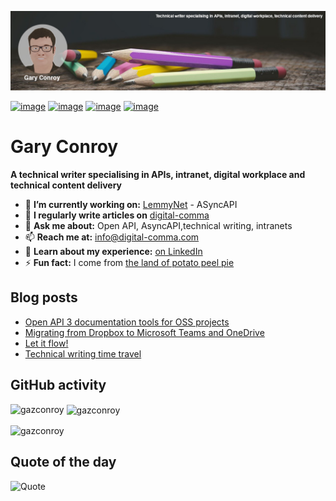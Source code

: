![alt](gary-banner.jpg)

[![image](https://img.shields.io/badge/LinkedIn-0077B5?style=for-the-badge&logo=linkedin&logoColor=white)](https://www.linkedin.com/in/garyconroy/)
[![image](https://img.shields.io/badge/GitHub-100000?style=for-the-badge&logo=github&logoColor=white)](https://github.com/gazconroy)
[![image](https://img.shields.io/badge/Gmail-D14836?style=for-the-badge&logo=gmail&logoColor=white)](mailto:info@digital-comma.com)
[![image](https://img.shields.io/badge/RSS-FFA500?style=for-the-badge&logo=rss&logoColor=white)](https://digital-comma.com/feed.xml)

# Gary Conroy

**A technical writer specialising in APIs, intranet, digital workplace and technical content delivery**

- 🔭  **I’m currently working on:** [LemmyNet](https://github.com/LemmyNet) - ASyncAPI
- 📝  **I regularly write articles on** [digital-comma](https://digital-comma.com/)
- 💬  **Ask me about:** Open API, AsyncAPI,technical writing, intranets
- 📫  **Reach me at:** info@digital-comma.com
- 📄  **Learn about my experience:** [on LinkedIn](https://www.linkedin.com/in/garyconroy/)
- ⚡ **Fun fact:** I come from [the land of potato peel pie](https://en.wikipedia.org/wiki/Guernsey)

## Blog posts
<!-- BLOG-POST-LIST:START -->
- [Open API 3 documentation tools for OSS projects](https://digital-comma.com/open%20api/open-api-3-documentation-tools-oss-projects.html)
- [Migrating from Dropbox to Microsoft Teams and OneDrive](https://digital-comma.com/microsoft%20365/migrating-dropbox-microsoft-teams.html)
- [Let it flow!](https://digital-comma.com/microsoft%20365/let-it-flow.html)
- [Technical writing time travel](https://digital-comma.com/technical%20writing/technical-writing-time-travel.html)
<!-- BLOG-POST-LIST:END -->

## GitHub activity

<p><img align="left" src="https://github-readme-stats.vercel.app/api/top-langs?username=gazconroy&show_icons=true&locale=en&layout=compact" alt="gazconroy" /></p>

<p>&nbsp;<img align="center" src="https://github-readme-stats.vercel.app/api?username=gazconroy&show_icons=true&locale=en" alt="gazconroy" /></p>

<p><img align="center" src="https://github-readme-streak-stats.herokuapp.com/?user=gazconroy&" alt="gazconroy" /></p>

## Quote of the day

![Quote](https://github-readme-quotes.herokuapp.com/quote?layout=socrates)
